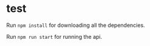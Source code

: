 # test

Run ```npm install``` for downloading all the dependencies.

Run ```npm run start``` for running the api.
